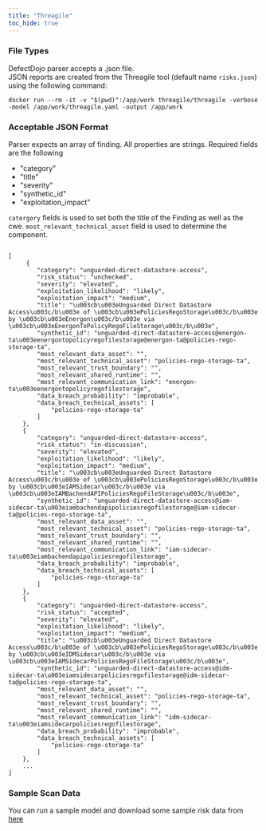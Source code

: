 ```yaml
---
title: "Threagile"
toc_hide: true
---
```


### File Types
DefectDojo parser accepts a .json file.  
JSON reports are created from the Threagile tool (default name `risks.json`) using the following command: 

```shell
docker run --rm -it -v "$(pwd)":/app/work threagile/threagile -verbose -model /app/work/threagile.yaml -output /app/work
``` 


### Acceptable JSON Format
Parser expects an array of finding.  All properties are strings. Required fields are the following
- "category" 
- "title" 
- "severity"
- "synthetic_id" 
- "exploitation_impact"

`catergory` fields is used to set both the title of the Finding as well as the cwe.
`most_relevant_technical_asset` field is used to determine the component.
~~~

[
     {
        "category": "unguarded-direct-datastore-access",
        "risk_status": "unchecked",
        "severity": "elevated",
        "exploitation_likelihood": "likely",
        "exploitation_impact": "medium",
        "title": "\u003cb\u003eUnguarded Direct Datastore Access\u003c/b\u003e of \u003cb\u003ePoliciesRegoStorage\u003c/b\u003e by \u003cb\u003eEnergon\u003c/b\u003e via \u003cb\u003eEnergonToPolicyRegoFileStorage\u003c/b\u003e",
        "synthetic_id": "unguarded-direct-datastore-access@energon-ta\u003eenergontopolicyregofilestorage@energon-ta@policies-rego-storage-ta",
        "most_relevant_data_asset": "",
        "most_relevant_technical_asset": "policies-rego-storage-ta",
        "most_relevant_trust_boundary": "",
        "most_relevant_shared_runtime": "",
        "most_relevant_communication_link": "energon-ta\u003eenergontopolicyregofilestorage",
        "data_breach_probability": "improbable",
        "data_breach_technical_assets": [
            "policies-rego-storage-ta"
        ]
    },
    {
        "category": "unguarded-direct-datastore-access",
        "risk_status": "in-discussion",
        "severity": "elevated",
        "exploitation_likelihood": "likely",
        "exploitation_impact": "medium",
        "title": "\u003cb\u003eUnguarded Direct Datastore Access\u003c/b\u003e of \u003cb\u003ePoliciesRegoStorage\u003c/b\u003e by \u003cb\u003eIAMSidecar\u003c/b\u003e via \u003cb\u003eIAMBachendAPIPoliciesRegoFileStorage\u003c/b\u003e",
        "synthetic_id": "unguarded-direct-datastore-access@iam-sidecar-ta\u003eiambachendapipoliciesregofilestorage@iam-sidecar-ta@policies-rego-storage-ta",
        "most_relevant_data_asset": "",
        "most_relevant_technical_asset": "policies-rego-storage-ta",
        "most_relevant_trust_boundary": "",
        "most_relevant_shared_runtime": "",
        "most_relevant_communication_link": "iam-sidecar-ta\u003eiambachendapipoliciesregofilestorage",
        "data_breach_probability": "improbable",
        "data_breach_technical_assets": [
            "policies-rego-storage-ta"
        ]
    },
    {
        "category": "unguarded-direct-datastore-access",
        "risk_status": "accepted",
        "severity": "elevated",
        "exploitation_likelihood": "likely",
        "exploitation_impact": "medium",
        "title": "\u003cb\u003eUnguarded Direct Datastore Access\u003c/b\u003e of \u003cb\u003ePoliciesRegoStorage\u003c/b\u003e by \u003cb\u003eIDMSidecar\u003c/b\u003e via \u003cb\u003eIAMSidecarPoliciesRegoFileStorage\u003c/b\u003e",
        "synthetic_id": "unguarded-direct-datastore-access@idm-sidecar-ta\u003eiamsidecarpoliciesregofilestorage@idm-sidecar-ta@policies-rego-storage-ta",
        "most_relevant_data_asset": "",
        "most_relevant_technical_asset": "policies-rego-storage-ta",
        "most_relevant_trust_boundary": "",
        "most_relevant_shared_runtime": "",
        "most_relevant_communication_link": "idm-sidecar-ta\u003eiamsidecarpoliciesregofilestorage",
        "data_breach_probability": "improbable",
        "data_breach_technical_assets": [
            "policies-rego-storage-ta"
        ]
    },
    ...
]

~~~

### Sample Scan Data
You can run a sample model and download some sample risk data from [here](https://run.threagile.io/)